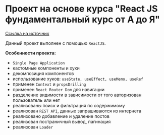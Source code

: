 # Проект на основе курса "React JS фундаментальный курс от А до Я"
[Ссылка на источник](https://www.youtube.com/watch?v=GNrdg3PzpJQ)

Данный проект выполнен с помощью `ReactJS`.

**Особенности проекта:**
* `Single Page Application`
* кастомные компоненты и хуки
* декомпозиция компонентов
* использование хуков: `useState, useEffect, useMemo, useRef`
* применен `Context` и `propsDrilling`
* применен `React Router Dom` для навигации
* разделение видимости в зависимости от того авторизован пользователь или нет
* реализованы поиск и фильтрация по содержимому
* реализован `REST API`, данные запрашиваются из интернета
* реализовано добавление и удаление постов
* реализован постраничный вывод, пагинация
* реализован `Loader`
